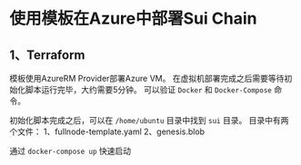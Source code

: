 # 使用模板在Azure中部署Sui Chain

## 1、Terraform 

模板使用AzureRM Provider部署Azure VM。
在虚拟机部署完成之后需要等待初始化脚本运行完毕，大约需要5分钟。
可以验证 `Docker` 和 `Docker-Compose` 命令。

初始化脚本完成之后，可以在 `/home/ubuntu` 目录中找到 `sui` 目录。
目录中有两个文件：
1、fullnode-template.yaml
2、genesis.blob

通过 `docker-compose up` 快速启动